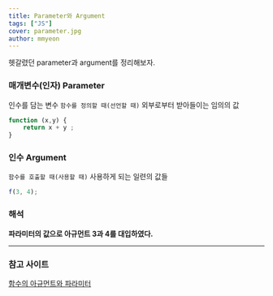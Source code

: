 ```yaml
---
title: Parameter와 Argument
tags: ["JS"]
cover: parameter.jpg
author: mmyeon
---
```


헷갈렸던 parameter과 argument를 정리해보자.

### 매개변수(인자) Parameter

인수를 담는 변수
`함수를 정의할 때(선언할 때)` 외부로부터 받아들이는 임의의 값

```js
function (x,y) {
    return x + y ;
}
```

### 인수 Argument

`함수를 호출할 때(사용할 때)` 사용하게 되는 일련의 값들

```js
f(3, 4);
```

### 해석

**파라미터의 값으로 아규먼트 3과 4를 대입하였다.**

---

### **참고 사이트**

[함수의 아규먼트와 파라미터](https://enarastudent.tistory.com/entry/%ED%95%A8%EC%88%98%EC%9D%98-%EC%95%84%EA%B7%9C%EB%A8%BC%ED%8A%B8%EC%99%80-%ED%8C%8C%EB%9D%BC%EB%AF%B8%ED%84%B0%EC%9D%98-%EC%B0%A8%EC%9D%B4)
